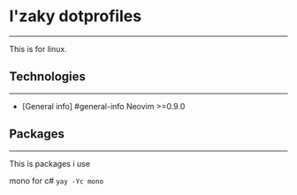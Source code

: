# I'zaky dotprofiles
<hr> 

This is for linux.
## Technologies
<hr>

* [General info] #general-info
Neovim >=0.9.0

## Packages
<hr>
This is packages i use 

mono for c#
`yay -Yc mono`

